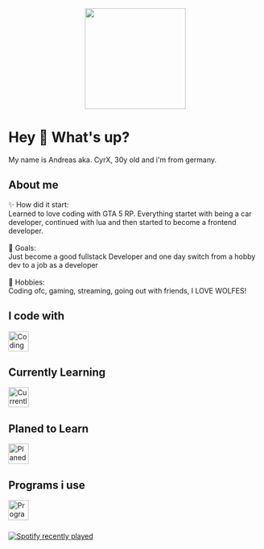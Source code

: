 <div align="center">
  <img height="200" src="https://github.com/CyrX-93/CyrX-93/raw/main/assets/DC_Banner_GIF_high.gif"  />
</div>

###

<h1 align="left">Hey 👋 What's up?</h1>

<p align="left">My name is Andreas aka. CyrX, 30y old and i'm from germany.</p>

<h2 align="left">About me</h2>

<p align="left">✨ How did it start: <br>Learned to love coding with GTA 5 RP. Everything startet with being a car developer, continued with lua and then started to become a frontend developer.<br><br>🎯 Goals: <br>Just become a good fullstack Developer and one day switch from a hobby dev to a job as a developer<br><br>🎲 Hobbies:<br>Coding ofc, gaming, streaming, going out with friends, I LOVE WOLFES!</p>

###

<h2 align="left">I code with</h2>

<div align="left">
<img src="https://skillicons.dev/icons?i=html,css,js,jquery,lua" height="40" alt="Coding With"  />
</div>

###

<h2 align="left">Currently Learning</h2>

<div align="left">
<img src="https://skillicons.dev/icons?i=bootstrap,ts,docker" height="40" alt="Currently Learning"  />
</div>

###

<h2 align="left">Planed to Learn</h2>

<div align="left">
<img src="https://skillicons.dev/icons?i=sass,react,vue" height="40" alt="Planed Learning"  />
</div>

###

<h2 align="left">Programs i use</h2>

<div align="left">
<img src="https://skillicons.dev/icons?i=vscode,ps,github" height="40" alt="Programs Using"  />
</div>

###

<div align="left">
  <a href="https://open.spotify.com/user/CyrX">
    <img src="https://spotify-recently-played-readme.vercel.app/api?user=1130148567" alt="Spotify recently played"  />
  </a>
</div>

